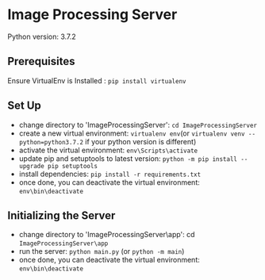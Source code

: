 # Image Processing Server 
Python version: 3.7.2

## Prerequisites
Ensure VirtualEnv is Installed : `pip install virtualenv`

## Set Up
- change directory to 'ImageProcessingServer': `cd ImageProcessingServer`
- create a new virtual environment: `virtualenv env`(or `virtualenv venv --python=python3.7.2` if your python version is different)
- activate the virtual environment: `env\Scripts\activate`
- update pip and setuptools to latest version: `python -m pip install --upgrade pip setuptools`
- install dependencies: `pip install -r requirements.txt`
- once done, you can deactivate the virtual environment: `env\bin\deactivate`

## Initializing the Server
- change directory to 'ImageProcessingServer\app': cd `ImageProcessingServer\app`
- run the server: `python main.py` (or `python -m main`)
- once done, you can deactivate the virtual environment: `env\bin\deactivate`
